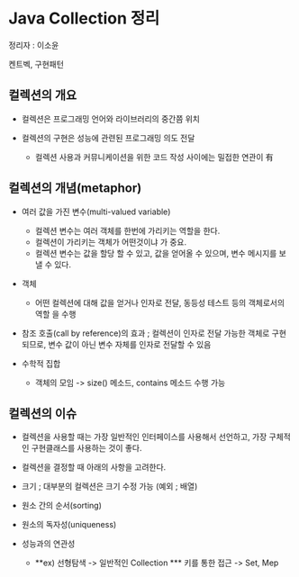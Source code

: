 # Java Collection 정리

정리자 : 이소윤

켄트벡, 구현패턴

## 컬렉션의 개요

  * 컬렉션은 프로그래밍 언어와 라이브러리의 중간쯤 위치

  * 컬렉션의 구현은 성능에 관련된 프로그래밍 의도 전달
    * 컬렉션 사용과 커뮤니케이션을 위한 코드 작성 사이에는 밀접한 연관이 有

## 컬렉션의 개념(metaphor)

  * 여러 값을 가진 변수(multi-valued variable)
    * 컬렉션 변수는 여러 객체를 한번에 가리키는 역할을 한다.
    * 컬렉션이 가리키는 객체가 어떤것이냐 가 중요.
    * 컬렉션 변수는 값을 할당 할 수 있고, 값을 얻어올 수 있으며, 변수 메시지를 보낼 수 있다.

  * 객체
    * 어떤 컬렉션에 대해 값을 얻거나 인자로 전달, 동등성 테스트 등의 객체로서의 역할 을 수행

  * 참조 호출(call by reference)의 효과 ; 컬렉션이 인자로 전달 가능한 객체로 구현되므로, 변수 값이 아닌 변수 자체를 인자로 전달할 수 있음

  * 수학적 집합
    * 객체의 모임 -> size() 메소드, contains 메소드 수행 가능

## 컬렉션의 이슈

  * 컬렉션을 사용할 때는 가장 일반적인 인터페이스를 사용해서 선언하고, 가장 구체적인 구현클래스를 사용하는 것이 좋다.

  * 컬렉션을 결정할 때 아래의 사항을 고려한다.

  * 크기 ; 대부분의 컬렉션은 크기 수정 가능 (예외 ; 배열)
  * 원소 간의 순서(sorting)
  * 원소의 독자성(uniqueness)
  * 성능과의 연관성
    * **ex) 선형탐색 -> 일반적인 Collection
    *** 키를 통한 접근 -> Set, Mep